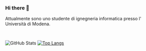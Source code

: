 ### Hi there 👋

Attualmente sono uno studente di ignegneria informatica presso l' Università di Modena.


<br>
      
 <!-- ![](https://github-readme-stats.vercel.app/api?username=garrati-0k&show_icons=true&theme=dracula&border_radius=5&include_all_commits=true) -->
      
![GitHub Stats](https://github-readme-stats.vercel.app/api?username=garrati-0&line_height=31.5&theme=onedark&show_icons=true&count_private=true&include_all_commits=true&hide=contribs,stars)
[![Top Langs](https://github-readme-stats.vercel.app/api/top-langs/?username=garrati-0&layout=compact&theme=onedark&show)](https://github.com/anuraghazra/github-readme-stats)

